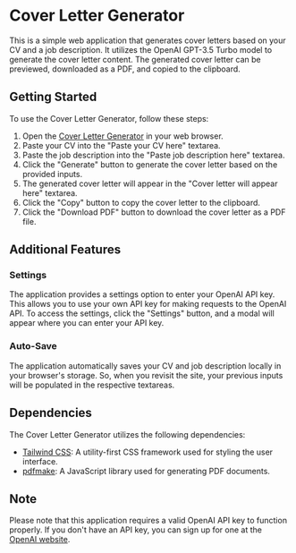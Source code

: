 # Cover Letter Generator

This is a simple web application that generates cover letters based on your CV and a job description. It utilizes the OpenAI GPT-3.5 Turbo model to generate the cover letter content. The generated cover letter can be previewed, downloaded as a PDF, and copied to the clipboard.

## Getting Started

To use the Cover Letter Generator, follow these steps:

1. Open the [Cover Letter Generator](https://ibrahim-dogan.github.io/gpt-cover-letter-generator/) in your web browser.
2. Paste your CV into the "Paste your CV here" textarea.
3. Paste the job description into the "Paste job description here" textarea.
4. Click the "Generate" button to generate the cover letter based on the provided inputs.
5. The generated cover letter will appear in the "Cover letter will appear here" textarea.
6. Click the "Copy" button to copy the cover letter to the clipboard.
7. Click the "Download PDF" button to download the cover letter as a PDF file.

## Additional Features

### Settings

The application provides a settings option to enter your OpenAI API key. This allows you to use your own API key for making requests to the OpenAI API. To access the settings, click the "Settings" button, and a modal will appear where you can enter your API key.

### Auto-Save

The application automatically saves your CV and job description locally in your browser's storage. So, when you revisit the site, your previous inputs will be populated in the respective textareas.

## Dependencies

The Cover Letter Generator utilizes the following dependencies:

- [Tailwind CSS](https://tailwindcss.com/): A utility-first CSS framework used for styling the user interface.
- [pdfmake](https://pdfmake.github.io/docs/): A JavaScript library used for generating PDF documents.

## Note

Please note that this application requires a valid OpenAI API key to function properly. If you don't have an API key, you can sign up for one at the [OpenAI website](https://openai.com/).